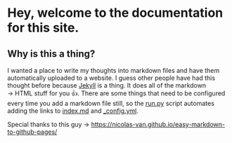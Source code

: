 # Hey, welcome to the documentation for this site.

## Why is this a thing?

I wanted a place to write my thoughts into markdown files and have them automatically uploaded to a website. I guess other people have had this thought before because [Jekyll](https://jekyllrb.com/) is a thing. It does all of the markdown &rarr; HTML stuff for you :thumbsup:. There are some things that need to be configured every time you add a markdown file still, so the [run.py](https://github.com/jacob-zietek/jacob-zietek.github.io/blob/main/run.py) script automates adding the links to [index.md](https://github.com/jacob-zietek/jacob-zietek.github.io/blob/main/index.md) and [_config.yml](https://github.com/jacob-zietek/jacob-zietek.github.io/blob/main/_config.yml).

Special thanks to this guy &rarr;  https://nicolas-van.github.io/easy-markdown-to-github-pages/
